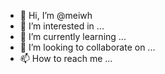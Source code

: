- 👋 Hi, I’m @meiwh
- 👀 I’m interested in ...
- 🌱 I’m currently learning ...
- 💞️ I’m looking to collaborate on ...
- 📫 How to reach me ...

<!---
meiwh/meiwh is a ✨ special ✨ repository because its `README.md` (this file) appears on your GitHub profile.
You can click the Preview link to take a look at your changes.
--->

